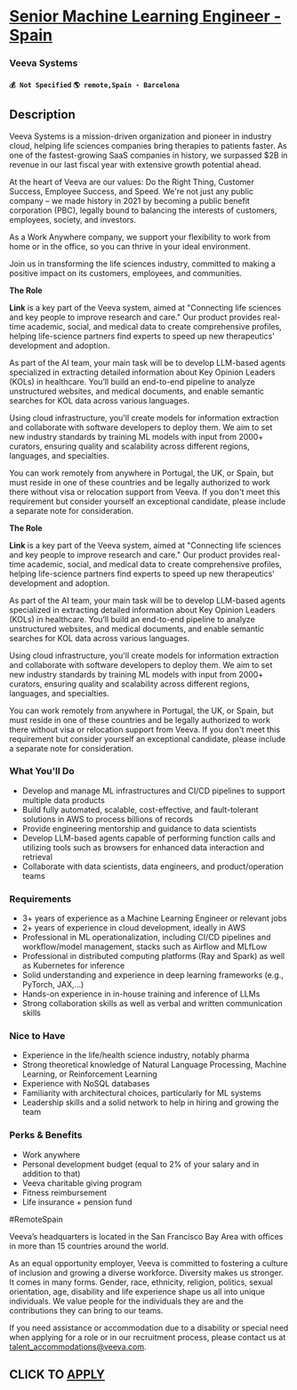 # [Senior Machine Learning Engineer - Spain](https://www.remotewlb.com/apply/senior-machine-learning-engineer-spain)  
### Veeva Systems  
#### `💰 Not Specified` `🌎 remote,Spain - Barcelona`  

## Description

Veeva Systems is a mission-driven organization and pioneer in industry cloud, helping life sciences companies bring therapies to patients faster. As one of the fastest-growing SaaS companies in history, we surpassed $2B in revenue in our last fiscal year with extensive growth potential ahead.

  

At the heart of Veeva are our values: Do the Right Thing, Customer Success, Employee Success, and Speed. We're not just any public company – we made history in 2021 by becoming a public benefit corporation (PBC), legally bound to balancing the interests of customers, employees, society, and investors.

  

As a Work Anywhere company, we support your flexibility to work from home or in the office, so you can thrive in your ideal environment.

  

Join us in transforming the life sciences industry, committed to making a positive impact on its customers, employees, and communities.

  

 **The Role**

  

 **Link** is a key part of the Veeva system, aimed at "Connecting life sciences and key people to improve research and care." Our product provides real-time academic, social, and medical data to create comprehensive profiles, helping life-science partners find experts to speed up new therapeutics' development and adoption.

  

As part of the AI team, your main task will be to develop LLM-based agents specialized in extracting detailed information about Key Opinion Leaders (KOLs) in healthcare. You’ll build an end-to-end pipeline to analyze unstructured websites, and medical documents, and enable semantic searches for KOL data across various languages.

  

Using cloud infrastructure, you'll create models for information extraction and collaborate with software developers to deploy them. We aim to set new industry standards by training ML models with input from 2000+ curators, ensuring quality and scalability across different regions, languages, and specialties.

  

You can work remotely from anywhere in Portugal, the UK, or Spain, but must reside in one of these countries and be legally authorized to work there without visa or relocation support from Veeva. If you don't meet this requirement but consider yourself an exceptional candidate, please include a separate note for consideration.

  

 **The Role**

  

 **Link** is a key part of the Veeva system, aimed at "Connecting life sciences and key people to improve research and care." Our product provides real-time academic, social, and medical data to create comprehensive profiles, helping life-science partners find experts to speed up new therapeutics' development and adoption.

  

As part of the AI team, your main task will be to develop LLM-based agents specialized in extracting detailed information about Key Opinion Leaders (KOLs) in healthcare. You’ll build an end-to-end pipeline to analyze unstructured websites, and medical documents, and enable semantic searches for KOL data across various languages.

  

Using cloud infrastructure, you'll create models for information extraction and collaborate with software developers to deploy them. We aim to set new industry standards by training ML models with input from 2000+ curators, ensuring quality and scalability across different regions, languages, and specialties.

  

You can work remotely from anywhere in Portugal, the UK, or Spain, but must reside in one of these countries and be legally authorized to work there without visa or relocation support from Veeva. If you don't meet this requirement but consider yourself an exceptional candidate, please include a separate note for consideration.

  

### What You'll Do

* Develop and manage ML infrastructures and CI/CD pipelines to support multiple data products
* Build fully automated, scalable, cost-effective, and fault-tolerant solutions in AWS to process billions of records
* Provide engineering mentorship and guidance to data scientists
* Develop LLM-based agents capable of performing function calls and utilizing tools such as browsers for enhanced data interaction and retrieval
* Collaborate with data scientists, data engineers, and product/operation teams

  

### Requirements

* 3+ years of experience as a Machine Learning Engineer or relevant jobs
* 2+ years of experience in cloud development, ideally in AWS
* Professional in ML operationalization, including CI/CD pipelines and workflow/model management, stacks such as Airflow and MLfLow
* Professional in distributed computing platforms (Ray and Spark) as well as Kubernetes for inference 
* Solid understanding and experience in deep learning frameworks (e.g., PyTorch, JAX,...)
* Hands-on experience in in-house training and inference of LLMs
* Strong collaboration skills as well as verbal and written communication skills

  

### Nice to Have

* Experience in the life/health science industry, notably pharma
* Strong theoretical knowledge of Natural Language Processing, Machine Learning, or Reinforcement Learning
* Experience with NoSQL databases
* Familiarity with architectural choices, particularly for ML systems
* Leadership skills and a solid network to help in hiring and growing the team

  

### Perks & Benefits

* Work anywhere
* Personal development budget (equal to 2% of your salary and in addition to that)
* Veeva charitable giving program
* Fitness reimbursement
* Life insurance + pension fund

  

#RemoteSpain

  

Veeva’s headquarters is located in the San Francisco Bay Area with offices in more than 15 countries around the world.

  

As an equal opportunity employer, Veeva is committed to fostering a culture of inclusion and growing a diverse workforce. Diversity makes us stronger. It comes in many forms. Gender, race, ethnicity, religion, politics, sexual orientation, age, disability and life experience shape us all into unique individuals. We value people for the individuals they are and the contributions they can bring to our teams.

  

If you need assistance or accommodation due to a disability or special need when applying for a role or in our recruitment process, please contact us at talent_accommodations@veeva.com.

  
## CLICK TO [APPLY](https://www.remotewlb.com/apply/senior-machine-learning-engineer-spain)

